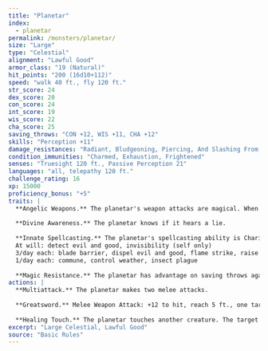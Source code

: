 ```yaml
---
title: "Planetar"
index:
  - planetar
permalink: /monsters/planetar/
size: "Large"
type: "Celestial"
alignment: "Lawful Good"
armor_class: "19 (Natural)"
hit_points: "200 (16d10+112)"
speed: "walk 40 ft., fly 120 ft."
str_score: 24
dex_score: 20
con_score: 24
int_score: 19
wis_score: 22
cha_score: 25
saving_throws: "CON +12, WIS +11, CHA +12"
skills: "Perception +11"
damage_resistances: "Radiant, Bludgeoning, Piercing, And Slashing From Nonmagical Weapons"
condition_immunities: "Charmed, Exhaustion, Frightened"
senses: "Truesight 120 ft., Passive Perception 21"
languages: "all, telepathy 120 ft."
challenge_rating: 16
xp: 15000
proficiency_bonus: "+5"
traits: |
  **Angelic Weapons.** The planetar's weapon attacks are magical. When the planetar hits with any weapon, the weapon deals an extra 5d8 radiant damage (included in the attack).
  
  **Divine Awareness.** The planetar knows if it hears a lie.
  
  **Innate Spellcasting.** The planetar's spellcasting ability is Charisma (spell save DC 20). The planetar can innately cast the following spells, requiring no material components:
  At will: detect evil and good, invisibility (self only)
  3/day each: blade barrier, dispel evil and good, flame strike, raise dead
  1/day each: commune, control weather, insect plague
  
  **Magic Resistance.** The planetar has advantage on saving throws against spells and other magical effects.
actions: |
  **Multiattack.** The planetar makes two melee attacks.
  
  **Greatsword.** Melee Weapon Attack: +12 to hit, reach 5 ft., one target. Hit: 21 (4d6 + 7) slashing damage plus 22 (5d8) radiant damage.
  
  **Healing Touch.** The planetar touches another creature. The target magically regains 30 (6d8 + 3) hit points and is freed from any curse, disease, poison, blindness, or deafness.  
excerpt: "Large Celestial, Lawful Good"
source: "Basic Rules"
---
```

